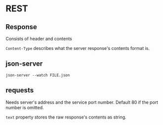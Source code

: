 # REST

## Response

Consists of header and contents

`Content-Type` describes what the server response's contents format is.

## json-server

`json-server --watch FILE.json`

## requests

Needs server's address and the service port number. Default 80 if the port number is omitted.

`text` property stores the raw response's contents as string.

